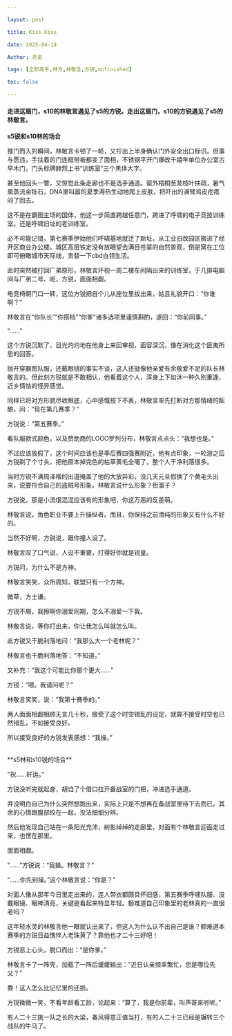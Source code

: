 ```yaml
---

layout: post

title: Kiss Kiss  

date: 2025-04-14

Author: 克诺

tags: [全职高手,林方,林敬言,方锐,unfinished]

toc: false

---
```


#### 走进这扇门，s10的林敬言遇见了s5的方锐。走出这扇门，s10的方锐遇见了s5的林敬言。

**s5锐和s10林的场合**

推门而入的瞬间，林敬言卡顿了一帧，又拧出上半身确认门外安全出口标识。但事与愿违，手扶着的门连框带板都变了面相，不锈钢平开门爆改千禧年单位办公室古早木门，门头标牌赫然上书“训练室”三个黑体大字。

甚至他回头一瞥，又惊觉此条走廊也不是选手通道。窗外梧桐葱茏枝叶扶疏，暑气熏蒸流金铄石，DNA里叫嚣的夏季溽热生动地爬上皮肤，把吓出的满臂鸡皮疙瘩闷了回去。

这不是在霸图主场的国体，他这一步简直跨越任意门，跨进了呼啸的电子竞技训练室。还是呼啸旧址的老训练室。

必不可能记错，第七赛季伊始他们呼啸基地就迁了新址，从工业旧改园区搬进了经开区商业办公楼。城区高层铁定没有放眼望去满目苍翠的自然景观，倒是窝在工位即可俯瞰城市天际线，贵替一下cbd白领生活。

此时突然被打回厂弟原形，林敬言环视一周二楼车间隔出来的训练室，于几排电脑间与厂弟二号、呃，方锐，面面相觑。

电竞椅朝门口一转，这位方锐把自个儿从座位里拔出来，姑且礼貌开口：“你谁啊？”

林敬言在“你队长”“你搭档”“你爹”诸多选项里谨慎斟酌，遂回：“你前同事。”

“……”

这个方锐沉默了，目光灼灼地在他身上来回审视，面容深沉，像在消化这个匪夷所思的回答。

抛开穿霸图队服，还戴眼镜的事实不谈，这人还挺像他亲爱有余敬爱不足的队长林敬言的。但此刻方锐就是不敢相认，他看着这个人，浑身上下如沐一种久别重逢、近乡情怯的怪异感觉。

同样已将对方形貌尽收眼底，心中感慨按下不表，林敬言率先打断对方那情绪的酝酿，问：“现在第几赛季？”

方锐说：“第五赛季。”

看队服款式颜色，以及赞助商的LOGO罗列分布，林敬言点点头：“我想也是。”

不过应该放假了，这个时间应该也是季后赛四强赛附近，他有点印象，一轮游之后方锐剃了个寸头，把他原本掉完色的枯草黄毛全噶了，整个人干净利落很多。

当时方锐不满周泽楷的出道掩盖了他的大放异彩，没几天元旦假换了个黄毛头出来，说要符合自己的盗贼号形象。林敬言说什么形象？街溜子？

方锐说，那是小流氓混混应该有的形象吧，你这万恶的反差萌。

林敬言说，角色职业不要上升操纵者。而且，你保持之前清纯的形象又有什么不好的。

当然不好啊，方锐说，跟你撞人设了。

林敬言叹了口气说，人设不重要，打得好你就是锐皇。

方锐问，为什么不是方神。

林敬言笑笑，众所周知，联盟只有一个方神。

微草，方士谦。

方锐不屑，我擦啊你溺爱同期，怎么不溺爱一下我。

林敬言说，等你打出来，你让我怎么叫就怎么叫。

此方锐又干脆利落地问：“我那么大一个老林呢？”

林敬言也干脆利落地答：“不知道。”

又补充：“我这个可能比你那个更大……”

方锐：“喂。我请问呢？”

林敬言笑笑，说：“我第十赛季的。”

两人面面相觑相顾无言几十秒，接受了这个时空错乱的设定，就算不接受时空也已然错乱，不如接受良好。

所以接受良好的方锐发表感想：“我操。”

<br>
**s5林和s10锐的场合**

“祝……好运。”

方锐没听完就起身，胡诌了个借口拉开备战室的门把，冲进选手通道。

并没明白自己为什么突然想跑出来，实际上只是不想再在备战室里待下去而已。其余的心情跟腹部绞在一起，没法细细分辨。

然后他发现自己站在一条阳光充沛，树影绰绰的走廊里，对面有个林敬言迎面走过来，也愣在那里。

面面相觑。

“……”方锐说：“我操。林敬言？”

“……你先别操。”这个林敬言说：“你是？”

对面人像从那年今日里走出来的，连人带衣都颇具怀旧感，第五赛季呼啸队服、没戴眼镜、眼神清亮，关键是看起来特显年轻。额难道自己印象里的老林真的一直很老吗？

这年轻水灵的林敬言他一眼就认出来了，但这人为什么认不出自己是谁？额难道本赛季的方锐日益憔悴人老珠黄了？靠他也才二十三好吧！

方锐恶上心头，脱口而出：“是你爹。”

林敬言卡了一阵壳，加载了一阵后缓缓输出：“近日认亲频率繁忙，您是哪位先父？”

靠！这人怎么比记忆里的还损。

方锐微微一笑，不看年龄看工龄，论起来：“算了，我是你前辈，叫声哥来听听。”

有人二十三挑一队之长的大梁，春风得意正值当打，有的人二十三已经是辗转三个战队的牛马了。
